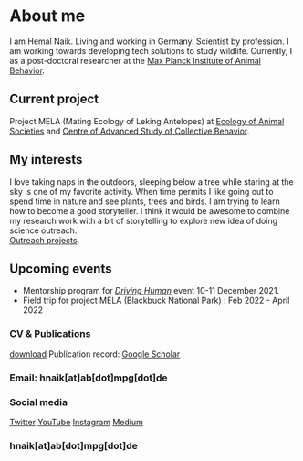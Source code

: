 # About me  
I am Hemal Naik. Living and working in Germany. Scientist by profession. 
I am working towards developing tech solutions to study wildlife. 
Currently, I as a post-doctoral researcher at the [Max Planck Institute of Animal Behavior](https://www.ab.mpg.de/). 

## Current project
Project MELA (Mating Ecology of Leking Antelopes) at [Ecology of Animal Societies](https://www.ab.mpg.de/crofoot) and [Centre of Advanced Study of Collective Behavior](https://www.exc.uni-konstanz.de/collective-behaviour/).

## My interests
I love taking naps in the outdoors, sleeping below a tree while staring at the sky is one of my favorite activity. 
When time permits I like going out to spend time in nature and see plants, trees and birds. I am trying to learn how to become a good storyteller. 
I think it would be awesome to combine my research work with a bit of storytelling to explore new idea of doing science outreach.  
[Outreach projects](/docs/about/outreach). 

## Upcoming events   
- Mentorship program for [_Driving Human_](https://drivingthehuman.com/) event 10-11 December 2021.
- Field trip for project MELA (Blackbuck National Park) : Feb 2022 - April 2022

### CV & Publications 
[download](/cv/Resume.pdf) 
Publication record: [Google Scholar](https://scholar.google.de/citations?user=iWIresYAAAAJ&hl=en)

### Email: hnaik[at]ab[dot]mpg[dot]de

### Social media
[Twitter](https://twitter.com/hmnaik) [YouTube](https://www.youtube.com/channel/UCFERZcpt3g0wQzTgtil1HIA?view_as=subscriber)  [Instagram](https://www.instagram.com/walking_naik/?hl=en)  [Medium](https://medium.com/@hemalnaik)

### hnaik[at]ab[dot]mpg[dot]de
